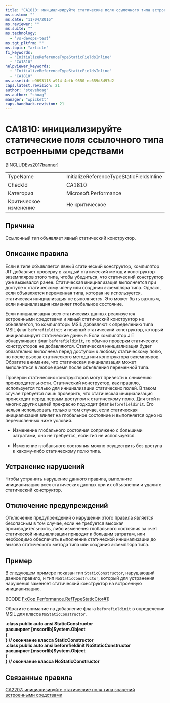```yaml
---
title: "CA1810: инициализируйте статические поля ссылочного типа встроенными средствами | Microsoft Docs"
ms.custom: ""
ms.date: "11/04/2016"
ms.reviewer: ""
ms.suite: ""
ms.technology: 
  - "vs-devops-test"
ms.tgt_pltfrm: ""
ms.topic: "article"
f1_keywords: 
  - "InitializeReferenceTypeStaticFieldsInline"
  - "CA1810"
helpviewer_keywords: 
  - "InitializeReferenceTypeStaticFieldsInline"
  - "CA1810"
ms.assetid: e9693118-a914-4efb-9550-ec659d8d97d2
caps.latest.revision: 21
author: "stevehoag"
ms.author: "shoag"
manager: "wpickett"
caps.handback.revision: 21
---
```

# CA1810: инициализируйте статические поля ссылочного типа встроенными средствами
[!INCLUDE[vs2017banner](../code-quality/includes/vs2017banner.md)]

|||  
|-|-|  
|TypeName|InitializeReferenceTypeStaticFieldsInline|  
|CheckId|CA1810|  
|Категория|Microsoft.Performance|  
|Критическое изменение|Не критическое|  
  
## Причина  
 Ссылочный тип объявляет явный статический конструктор.  
  
## Описание правила  
 Если в типе объявляется явный статический конструктор, компилятор JIT добавляет проверку в каждый статический метод и конструктор экземпляров этого типа, чтобы убедиться, что статический конструктор уже вызывался ранее.  Статическая инициализация выполняется при доступе к статическому члену или создании экземпляра типа.  Однако, если объявляется переменная типа, которая не используется, статическая инициализация не выполняется. Это может быть важным, если инициализация изменяет глобальное состояние.  
  
 Если инициализация всех статических данных реализуется встроенными средствами и явный статический конструктор не объявляется, то компиляторы MSIL добавляют к определению типа MSIL флаг `beforefieldinit` и неявный статический конструктор, который инициализирует статические данные.  Если компилятор JIT обнаруживает флаг `beforefieldinit`, то обычно проверки статических конструкторов не добавляются.  Статическая инициализация будет обязательно выполнена перед доступом к любому статическому полю, но после вызова статического метода или конструктора экземпляров.  Обратите внимание, что статическая инициализация может выполняться в любое время после объявления переменной типа.  
  
 Проверки статических конструкторов могут привести к снижению производительности.  Статический конструктор, как правило, используется только для инициализации статических полей. В таком случае требуется лишь проверить, что статическая инициализация происходит перед первым доступом к статическому полю.  Для этой и многих других целей прекрасно подходит флаг `beforefieldinit`.  Его нельзя использовать только в том случае, если статическая инициализация влияет на глобальное состояние и выполняется одно из перечисленных ниже условий.  
  
-   Изменение глобального состояния сопряжено с большими затратами, оно не требуется, если тип не используется.  
  
-   Изменение глобального состояния можно осуществить без доступа к какому\-либо статическому полю типа.  
  
## Устранение нарушений  
 Чтобы устранить нарушение данного правила, выполните инициализацию всех статических данных при их объявлении и удалите статический конструктор.  
  
## Отключение предупреждений  
 Отключение предупреждений о нарушении этого правила является безопасным в том случае, если не требуется высокая производительность, либо изменения глобального состояния за счет статической инициализации приводят к большим затратам, или необходимо обеспечить выполнение статической инициализации до вызова статического метода типа или создания экземпляра типа.  
  
## Пример  
 В следующем примере показан тип `StaticConstructor`, нарушающий данное правило, и тип `NoStaticConstructor`, который для устранения нарушения заменяет статический конструктор на встроенную инициализацию.  
  
 [!CODE [FxCop.Performance.RefTypeStaticCtor#1](../CodeSnippet/VS_Snippets_CodeAnalysis/FxCop.Performance.RefTypeStaticCtor#1)]  
  
 Обратите внимание на добавление флага `beforefieldinit` в определении MSIL для класса `NoStaticConstructor`.  
  
  **.class public auto ansi StaticConstructor**  
 **расширяет \[mscorlib\]System.Object**  
**{**  
**} \/\/ окончание класса StaticConstructor**  
**.class public auto ansi beforefieldinit NoStaticConstructor**  
 **расширяет \[mscorlib\]System.Object**  
**{**  
**} \/\/ окончание класса NoStaticConstructor**   
## Связанные правила  
 [CA2207: инициализируйте статические поля типа значений встроенными средствами](../code-quality/ca2207-initialize-value-type-static-fields-inline.md)